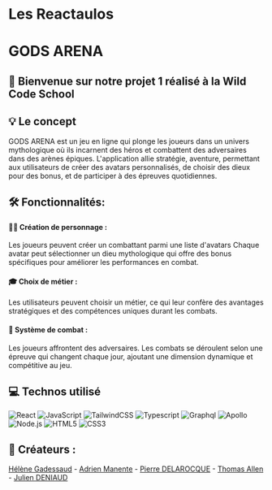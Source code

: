 <p align="center">

</p>

# Les Reactaulos 

# GODS ARENA

## 🚀 Bienvenue sur notre projet 1 réalisé à la Wild Code School

## 💡 Le concept

GODS ARENA est un jeu en ligne qui plonge les joueurs dans un univers mythologique où ils incarnent des héros et combattent des adversaires dans des arènes épiques. L'application allie stratégie, aventure, permettant aux utilisateurs de créer des avatars personnalisés, de choisir des dieux pour des bonus, et de participer à des épreuves quotidiennes.

## 🛠️ Fonctionnalités:

#### 👨‍🦲 Création de personnage :

Les joueurs peuvent créer un combattant parmi une liste d'avatars
Chaque avatar peut sélectionner un dieu mythologique qui offre des bonus spécifiques pour améliorer les performances en combat.

#### 🎓 Choix de métier :

Les utilisateurs peuvent choisir un métier, ce qui leur confère des avantages stratégiques et des compétences uniques durant les combats.

#### 🤺 Système de combat :

Les joueurs affrontent des adversaires.
Les combats se déroulent selon une épreuve qui changent chaque jour, ajoutant une dimension dynamique et compétitive au jeu.


## 💻 Technos utilisé

![React](https://img.shields.io/badge/-React-61DAFB?style=for-the-badge&logo=react&logoColor=white)
![JavaScript](https://img.shields.io/badge/-JavaScript-F7DF1E?style=for-the-badge&logo=javascript&logoColor=black)
![TailwindCSS](https://img.shields.io/badge/tailwindcss-%2338B2AC.svg?style=for-the-badge&logo=tailwind-css&logoColor=white)
![Typescript](https://img.shields.io/badge/typescript-178C6.svg?style=for-the-badge&logo=typescript&logoColor=blue&color=%233178c6)
![Graphql](https://img.shields.io/badge/GraphQL-E10098?style=for-the-badge&logo=graphql&logoColor=white&color=%23E10098)
![Apollo](https://img.shields.io/badge/Apollo-311C9A?style=for-the-badge&logo=apollo&logoColor=white&color=%23311C9A)
![Node.js](https://img.shields.io/badge/Node.js-339933?style=for-the-badge&logo=node.js&logoColor=white)
![HTML5](https://img.shields.io/badge/-HTML5-E34F26?style=for-the-badge&logo=html5&logoColor=white)
![CSS3](https://img.shields.io/badge/-CSS3-1572B6?style=for-the-badge&logo=css3&logoColor=white)

## 👥 Créateurs : 

[Hélène Gadessaud](https://github.com/Gadln) - [Adrien Manente](https://github.com/Adri-bis) - [Pierre DELAROCQUE](https://github.com/PierreDelarocque) - [Thomas Allen](https://github.com/teasmade) - [Julien DENIAUD](https://github.com/julien44830)


